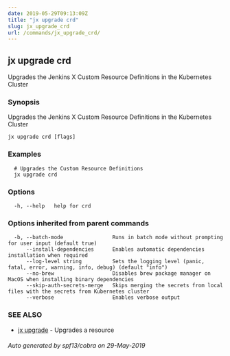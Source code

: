 ```yaml
---
date: 2019-05-29T09:13:09Z
title: "jx upgrade crd"
slug: jx_upgrade_crd
url: /commands/jx_upgrade_crd/
---
```

## jx upgrade crd

Upgrades the Jenkins X Custom Resource Definitions in the Kubernetes Cluster

### Synopsis

Upgrades the Jenkins X Custom Resource Definitions in the Kubernetes Cluster

```
jx upgrade crd [flags]
```

### Examples

```
  # Upgrades the Custom Resource Definitions
  jx upgrade crd
```

### Options

```
  -h, --help   help for crd
```

### Options inherited from parent commands

```
  -b, --batch-mode                Runs in batch mode without prompting for user input (default true)
      --install-dependencies      Enables automatic dependencies installation when required
      --log-level string          Sets the logging level (panic, fatal, error, warning, info, debug) (default "info")
      --no-brew                   Disables brew package manager on MacOS when installing binary dependencies
      --skip-auth-secrets-merge   Skips merging the secrets from local files with the secrets from Kubernetes cluster
      --verbose                   Enables verbose output
```

### SEE ALSO

* [jx upgrade](/commands/jx_upgrade/)	 - Upgrades a resource

###### Auto generated by spf13/cobra on 29-May-2019
